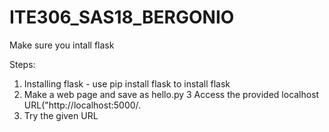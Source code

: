# ITE306_SAS18_BERGONIO
Make sure you intall flask

Steps:

1. Installing flask - use pip install flask to install flask
2. Make a web page and save as hello.py 
3 Access the provided localhost URL("http://localhost:5000/.
4.  Try the given URL
